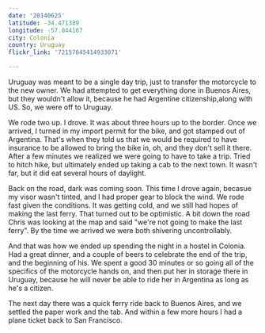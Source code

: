 ```yaml
---
date: '20140625'
latitude: -34.471389    
longitude: -57.844167
city: Colonia
country: Uruguay
flickr_link: '72157645414933071'

---
```


Uruguay was meant to be a single day trip, just to transfer the motorcycle to the new owner. We had attempted to get everything done in Buenos Aires, but they wouldn't allow it, because he had Argentine citizenship,along with US. So, we were off to Uruguay.

We rode two up. I drove. It was about three hours up to the border. Once we arrived, I turned in my import permit for the bike, and got stamped out of Argentina. That's when they told us that we would be required to have insurance to be allowed to bring the bike in, oh, and they don't sell it there. After a few minutes we realized we were going to have to take a trip. Tried to hitch hike, but ultimately ended up taking a cab to the next town. It wasn't far, but it did eat several hours of daylight.

Back on the road, dark was coming soon. This time I drove again, becasue my visor wasn't tinted, and I had proper gear to block the wind. We rode fast given the conditions. It was getting cold, and we still had hopes  of making the last ferry. That turned out to be optimistic. A bit down the road Chris was looking at the map and said "we're not going to make the last ferry". By the time we arrived we were both shivering uncontrollably. 

And that was how we ended up spending the night in a hostel in Colonia. Had a great dinner, and a couple of beers to celebrate the end of the trip, and the beginning of his. We spent a good 30 minutes or so going all of the specifics of the motorcycle hands on, and then put her in storage there in Uruguay, because he will never be able to ride her in Argentina as long as he's a citizen. 

The next day there was a quick ferry ride back to Buenos Aires, and we settled the paper work and the tab. And within a few more hours I had a plane ticket back to San Francisco.
